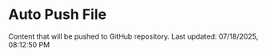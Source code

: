 # Auto Push File

Content that will be pushed to GitHub repository.
Last updated: 07/18/2025, 08:12:50 PM